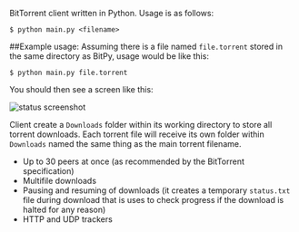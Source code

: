 BitTorrent client written in Python. Usage is as follows:

```
$ python main.py <filename>
```

##Example usage:
Assuming there is a file named `file.torrent` stored in the same directory as BitPy, usage would be like this:

```
$ python main.py file.torrent
```

You should then see a screen like this:

![status screenshot](http://i.imgur.com/sMoldft.png)

Client create a `Downloads` folder within its working directory to store all torrent downloads. Each torrent file will receive its own folder within `Downloads` named the same thing as the main torrent filename.

- Up to 30 peers at once (as recommended by the BitTorrent specification)
- Multifile downloads
- Pausing and resuming of downloads (it creates a temporary `status.txt` file during download that is uses to check progress if the download is halted for any reason)
- HTTP and UDP trackers
